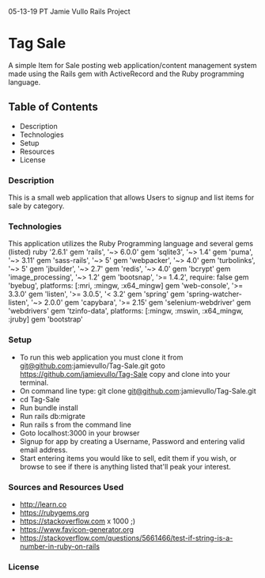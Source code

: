 05-13-19 PT Jamie Vullo Rails Project

# Tag Sale
A simple Item for Sale posting web application/content management system made using the Rails gem with ActiveRecord and the Ruby programming language. 

## Table of Contents
* Description
* Technologies
* Setup
* Resources
* License

### Description
This is a small web application that allows Users to signup and list items for sale by category. 

### Technologies
This application utilizes the Ruby Programming language and several gems (listed)
ruby '2.6.1'
gem 'rails', '~> 6.0.0'
gem 'sqlite3', '~> 1.4'
gem 'puma', '~> 3.11'
gem 'sass-rails', '~> 5'
gem 'webpacker', '~> 4.0'
gem 'turbolinks', '~> 5'
gem 'jbuilder', '~> 2.7'
gem 'redis', '~> 4.0'
gem 'bcrypt'
gem 'image_processing', '~> 1.2'
gem 'bootsnap', '>= 1.4.2', require: false
gem 'byebug', platforms: [:mri, :mingw, :x64_mingw]
gem 'web-console', '>= 3.3.0'
gem 'listen', '>= 3.0.5', '< 3.2'
gem 'spring'
gem 'spring-watcher-listen', '~> 2.0.0'
gem 'capybara', '>= 2.15'
gem 'selenium-webdriver'
gem 'webdrivers'
gem 'tzinfo-data', platforms: [:mingw, :mswin, :x64_mingw, :jruby]
gem 'bootstrap'

### Setup
* To run this web application you must clone it from git@github.com:jamievullo/Tag-Sale.git goto https://github.com/jamievullo/Tag-Sale copy and clone into your terminal.
* On command line type: git clone git@github.com:jamievullo/Tag-Sale.git
* cd Tag-Sale
* Run bundle install
* Run rails db:migrate
* Run rails s from the command line
* Goto localhost:3000 in your browser
* Signup for app by creating a Username, Password and entering valid email address.
* Start entering items you would like to sell, edit them if you wish, or browse to see if there   is anything listed that'll peak your interest. 

### Sources and Resources Used
* http://learn.co
* https://rubygems.org
* https://stackoverflow.com x 1000 ;)
* https://www.favicon-generator.org
* https://stackoverflow.com/questions/5661466/test-if-string-is-a-number-in-ruby-on-rails

### License
